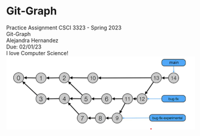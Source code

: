 # Git-Graph

Practice Assignment
CSCI 3323 - Spring 2023<br>
Git-Graph<br>
Alejandra Hernandez<br>
Due: 02/01/23<br>
I love Computer Science!<br>
<img src="graph.png">
